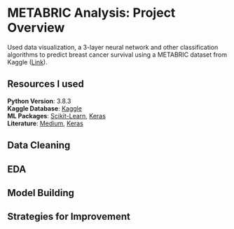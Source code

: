 # METABRIC Analysis: Project Overview
Used data visualization, a 3-layer neural network and other classification algorithms to predict breast cancer survival using a METABRIC dataset from Kaggle ([Link](https://www.kaggle.com/kershtheva/starter-breast-cancer-gene-expression-3925d3a5-5)).

## Resources I used 
**Python Version**: 3.8.3 <br>
**Kaggle Database**: [Kaggle](https://www.kaggle.com/raghadalharbi/breast-cancer-gene-expression-profiles-metabric) <br>
**ML Packages**: [Scikit-Learn](https://scikit-learn.org/stable/), [Keras](https://keras.io/) <br>
**Literature**: [Medium](https://towardsdatascience.com/a-beginners-guide-to-xgboost-87f5d4c30ed7), [Keras](https://machinelearningmastery.com/tutorial-first-neural-network-python-keras/)

## Data Cleaning

## EDA

## Model Building

## Strategies for Improvement
